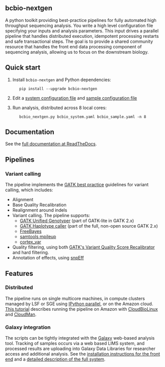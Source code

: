 ## bcbio-nextgen

A python toolkit providing best-practice pipelines for fully automated high
throughput sequencing analysis. You write a high level configuration file
specifying your inputs and analysis parameters. This input drives a parallel
pipeline that handles distributed execution, idempotent processing restarts and
safe transactional steps. The goal is to provide a shared community resource
that handles the front end data processing component of sequencing analysis,
allowing us to focus on the downstream biology.

## Quick start

1. Install `bcbio-nextgen` and Python dependencies:

          pip install --upgrade bcbio-nextgen
    
2. Edit a [system configuration file][q2] and [sample configuration file][q1]

3. Run analysis, distributed across 8 local cores:

          bcbio_nextgen.py bcbio_system.yaml bcbio_sample.yaml -n 8

[q1]: https://github.com/chapmanb/bcbb/blob/master/nextgen/config/bcbio_sample.yaml
[q2]: https://github.com/chapmanb/bcbb/blob/master/nextgen/config/bcbio_system.yaml

## Documentation

See the [full documentation at ReadTheDocs][d1].

[d1]: https://bcbio-nextgen.readthedocs.org

## Pipelines

### Variant calling

The pipeline implements the [GATK best practice][v1] guidelines for variant
calling, which includes:

- Alignment
- Base Quality Recalibration
- Realignment around indels
- Variant calling. The pipeline supports:
    - [GATK Unified Genotyper][v2] (part of GATK-lite in GATK 2.x)
    - [GATK Haplotype caller][v3] (part of the full, non-open source GATK 2.x)
    - [FreeBayes][v4]
    - [samtools mpileup][v5]
    - [cortex_var][v6]
- Quality filtering, using both [GATK's Variant Quality Score Recalibrator][v7]
  and hard filtering.
- Annotation of effects, using [snpEff][v8]

[v1]: http://gatkforums.broadinstitute.org/discussion/1186/best-practice-variant-detection-with-the-gatk-v4-for-release-2-0
[v2]: http://www.broadinstitute.org/gatk/gatkdocs/org_broadinstitute_sting_gatk_walkers_genotyper_UnifiedGenotyper.html
[v3]: http://www.broadinstitute.org/gatk/gatkdocs/org_broadinstitute_sting_gatk_walkers_haplotypecaller_HaplotypeCaller.html
[v4]: https://github.com/ekg/freebayes
[v5]: http://samtools.sourceforge.net/mpileup.shtml
[v6]: http://cortexassembler.sourceforge.net/index_cortex_var.html
[v7]: http://www.broadinstitute.org/gatk/gatkdocs/org_broadinstitute_sting_gatk_walkers_variantrecalibration_VariantRecalibrator.html
[v8]: http://snpeff.sourceforge.net/

## Features

### Distributed

The pipeline runs on single multicore machines, in compute clusters managed by
LSF or SGE using [IPython parallel][o8], or on the Amazon cloud.
[This tutorial][o5] describes running the pipeline on Amazon with
[CloudBioLinux][o6] and [CloudMan][o7].

### Galaxy integration

The scripts can be tightly integrated with the [Galaxy][o1]
web-based analysis tool. Tracking of samples occurs via a web based LIMS
system, and processed results are uploading into Galaxy Data Libraries for
researcher access and additional analysis. See the
[installation instructions for the front end][o2] and a
[detailed description of the full system][o3].

[o1]: http://galaxy.psu.edu/
[o2]: https://bitbucket.org/galaxy/galaxy-central/wiki/LIMS/nglims
[o3]: http://bcbio.wordpress.com/2011/01/11/next-generation-sequencing-information-management-and-analysis-system-for-galaxy/
[o5]: http://bcbio.wordpress.com/2011/08/19/distributed-exome-analysis-pipeline-with-cloudbiolinux-and-cloudman/
[o6]: http://cloudbiolinux.org
[o7]: http://wiki.g2.bx.psu.edu/Admin/Cloud
[o8]: http://ipython.org/ipython-doc/dev/index.html
